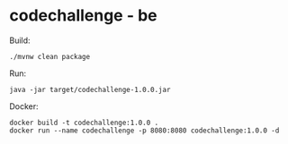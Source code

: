 # codechallenge - be

Build:
````
./mvnw clean package
````
Run:
````
java -jar target/codechallenge-1.0.0.jar
````
Docker:
````
docker build -t codechallenge:1.0.0 .
docker run --name codechallenge -p 8080:8080 codechallenge:1.0.0 -d
````
